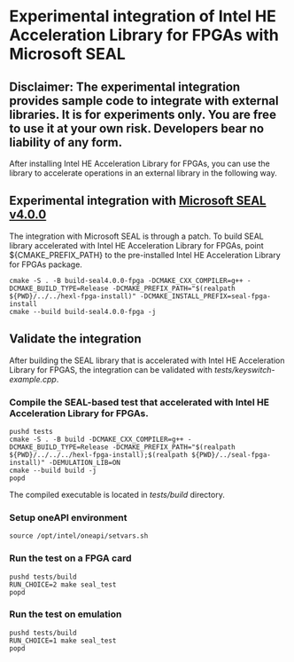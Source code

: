 # Experimental integration of Intel HE Acceleration Library for FPGAs with Microsoft SEAL

## Disclaimer: The experimental integration provides sample code to integrate with external libraries.  It is for experiments only.  You are free to use it at your own risk.  Developers bear no liability of any form.

After installing Intel HE Acceleration Library for FPGAs, you can use the library to accelerate operations in an external library in the following way.

## Experimental integration with [Microsoft SEAL v4.0.0](https://github.com/microsoft/SEAL/tree/v4.0.0)

The integration with Microsoft SEAL is through a patch.  To build SEAL library accelerated with Intel HE Acceleration Library for FPGAs, point ${CMAKE_PREFIX_PATH} to the pre-installed Intel HE Acceleration Library for FPGAs package.
```
cmake -S . -B build-seal4.0.0-fpga -DCMAKE_CXX_COMPILER=g++ -DCMAKE_BUILD_TYPE=Release -DCMAKE_PREFIX_PATH="$(realpath ${PWD}/../../hexl-fpga-install)" -DCMAKE_INSTALL_PREFIX=seal-fpga-install
cmake --build build-seal4.0.0-fpga -j
```

## Validate the integration
After building the SEAL library that is accelerated with Intel HE Acceleration Library for FPGAS, the integration can be validated with *tests/keyswitch-example.cpp*.

### Compile the SEAL-based test that accelerated with Intel HE Acceleration Library for FPGAs.
```
pushd tests
cmake -S . -B build -DCMAKE_CXX_COMPILER=g++ -DCMAKE_BUILD_TYPE=Release -DCMAKE_PREFIX_PATH="$(realpath ${PWD}/../../../hexl-fpga-install);$(realpath ${PWD}/../seal-fpga-install)" -DEMULATION_LIB=ON
cmake --build build -j
popd
```

The compiled executable is located in *tests/build* directory.
### Setup oneAPI environment
```
source /opt/intel/oneapi/setvars.sh
```

### Run the test on a FPGA card
```
pushd tests/build
RUN_CHOICE=2 make seal_test
popd
```

### Run the test on emulation
```
pushd tests/build
RUN_CHOICE=1 make seal_test
popd
```
